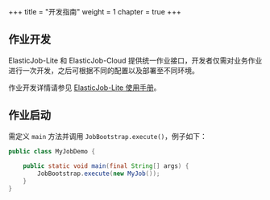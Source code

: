 +++
title = "开发指南"
weight = 1
chapter = true
+++

## 作业开发

ElasticJob-Lite 和 ElasticJob-Cloud 提供统一作业接口，开发者仅需对业务作业进行一次开发，之后可根据不同的配置以及部署至不同环境。

作业开发详情请参见 [ElasticJob-Lite 使用手册](/cn/user-manual/elasticjob-lite/usage/)。

## 作业启动

需定义 `main` 方法并调用 `JobBootstrap.execute()`，例子如下：

```java
public class MyJobDemo {
    
    public static void main(final String[] args) {
        JobBootstrap.execute(new MyJob());
    }
}
```
